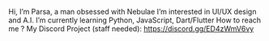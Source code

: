 Hi, I’m Parsa, a man obsessed with Nebulae
I’m interested in UI/UX design and A.I.
I’m currently learning Python, JavaScript, Dart/Flutter
How to reach me ? My Discord Project
(staff needed): https://discord.gg/ED4zWmV6vy

